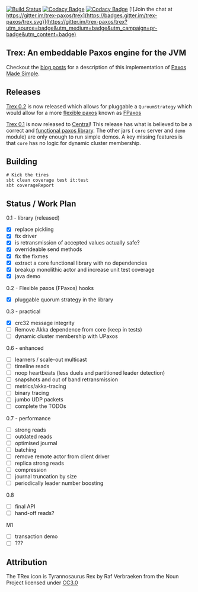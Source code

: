 
[![Build Status](https://travis-ci.org/trex-paxos/trex.svg?branch=master)](https://travis-ci.org/trex-paxos/trex)
[![Codacy Badge](https://www.codacy.com/project/badge/73b345d5a4c74a4d9d458596e64fe212)](https://www.codacy.com/app/simbo1905remixed/trex)
[![Codacy Badge](https://api.codacy.com/project/badge/Coverage/73b345d5a4c74a4d9d458596e64fe212)](https://www.codacy.com/app/simbo1905remixed/trex?utm_source=github.com&amp;utm_medium=referral&amp;utm_content=trex-paxos/trex&amp;utm_campaign=Badge_Coverage)
[![Join the chat at https://gitter.im/trex-paxos/trex](https://badges.gitter.im/trex-paxos/trex.svg)](https://gitter.im/trex-paxos/trex?utm_source=badge&utm_medium=badge&utm_campaign=pr-badge&utm_content=badge)

## Trex: An embeddable Paxos engine for the JVM

Checkout the [blog posts](https://simbo1905.wordpress.com/2016/01/09/trex-a-paxos-replication-engine/) for a description of this implementation of [Paxos Made Simple](https://www.microsoft.com/en-us/research/wp-content/uploads/2016/12/paxos-simple-Copy). 

## Releases

[Trex 0.2](https://github.com/trex-paxos/trex/tree/0.2) is now released which allows for pluggable a `QuroumStrategy` which would allow for a more [flexible paxos](https://ssougou.blogspot.co.uk/2016/08/a-more-flexible-paxos.html?m=1) known as [FPaxos](https://arxiv.org/pdf/1608.06696v1.pdf)

[Trex 0.1](https://github.com/trex-paxos/trex/tree/0.1) is now released to [Central](http://search.maven.org/#search%7Cga%7C1%7Cg%3A%22com.github.trex-paxos%22)! This release has what is believed to be a correct and [functional paxos library](http://search.maven.org/#artifactdetails%7Ccom.github.trex-paxos%7Ctrex-library_2.11%7C0.1%7Cjar). The other jars ( `core` server and `demo` module) are only enough to run simple demos. A key missing features is that `core` has no logic for dynamic cluster membership. 

## Building

```
# Kick the tires
sbt clean coverage test it:test
sbt coverageReport
```

## Status /  Work Plan

0.1 - library (released)

- [x] replace pickling
- [x] fix driver
- [x] is retransmission of accepted values actually safe?
- [x] overrideable send methods
- [x] fix the fixmes
- [x] extract a core functional library with no dependencies
- [x] breakup monolithic actor and increase unit test coverage
- [x] java demo

0.2 - Flexible paxos (FPaxos) hooks

- [x] pluggable quorum strategy in the library

0.3 - practical

- [x] crc32 message integrity 
- [ ] Remove Akka dependence from core (keep in tests)
- [ ] dynamic cluster membership with UPaxos 

0.6 - enhanced 

- [ ] learners / scale-out multicast
- [ ] timeline reads
- [ ] noop heartbeats (less duels and partitioned leader detection)
- [ ] snapshots and out of band retransmission
- [ ] metrics/akka-tracing
- [ ] binary tracing 
- [ ] jumbo UDP packets
- [ ] complete the TODOs

0.7 - performance

- [ ] strong reads
- [ ] outdated reads
- [ ] optimised journal 
- [ ] batching 
- [ ] remove remote actor from client driver
- [ ] replica strong reads
- [ ] compression 
- [ ] journal truncation by size 
- [ ] periodically leader number boosting

0.8 

- [ ] final API
- [ ] hand-off reads? 

M1

- [ ] transaction demo
- [ ] ???

## Attribution

The TRex icon is Tyrannosaurus Rex by Raf Verbraeken from the Noun Project licensed under [CC3.0](http://creativecommons.org/licenses/by/3.0/us/)
